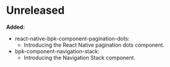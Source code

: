 # Unreleased

**Added:**
- react-native-bpk-component-pagination-dots:
  - Introducing the React Native pagination dots component.
- bpk-component-navigation-stack:
  - Introducing the Navigation Stack component.
